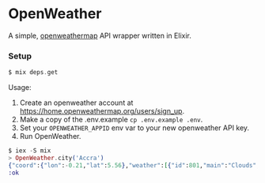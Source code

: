 # OpenWeather

A simple, [openweathermap](openweathermap.org) API wrapper written in Elixir.


### Setup
```elixir
$ mix deps.get
```

Usage:

1. Create an openweather account at https://home.openweathermap.org/users/sign_up.
2. Make a copy of the .env.example `cp .env.example .env`.
2. Set your `OPENWEATHER_APPID` env var to your new openweather API key.
3. Run OpenWeather.

```elixir
$ iex -S mix
> OpenWeather.city('Accra')
{"coord":{"lon":-0.21,"lat":5.56},"weather":[{"id":801,"main":"Clouds","description":"few clouds","icon":"02d"}],"base":"stations","main":{"temp":299.15,"pressure":1010,"humidity":94,"temp_min":299.15,"temp_max":299.15},"visibility":8000,"wind":{"speed":3.1,"deg":270},"clouds":{"all":20},"dt":1576045949,"sys":{"type":1,"id":1126,"country":"GH","sunrise":1576043992,"sunset":1576086492},"timezone":0,"id":2306104,"name":"Accra","cod":200}
:ok
```